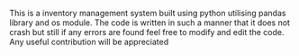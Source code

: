 This is a inventory management system built using python utilising pandas library and os module. The code is written in such a manner that it does not crash but still if any errors
are found feel free to modify and edit the code.
Any useful contribution will be appreciated
